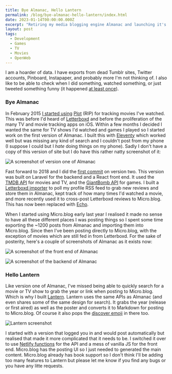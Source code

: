 ```yaml
---
title: Bye Almanac, Hello Lantern
permalink: /blog/bye-almanac-hello-lantern/index.html
date: 2023-01-14T00:00:00.000Z
excerpt: "Retiring my media blogging engine Almanac and launching it's spirtual successor Lantern"
layout: post
tags:
  - Development
  - Games
  - TV
  - Movies
  - OpenWeb
---
```


I am a hoarder of data. I have exports from dead Tumblr sites, Twitter accounts,  Pinboard, Instapaper, and probably more I'm not thinking of. I also like to be able to check when I did something, watched something, or just tweeted something funny (it happened [at least once](https://hellsite.rknight.me/656762307494682624/)).

### Bye Almanac

In February 2015 [I started using](https://hellsite.rknight.me/569782414899355648/) [Plot](http://plotapp.io/) (RIP) for tracking movies I've watched. This was before I'd heard of [Letterboxd](https://letterboxd.com/) and before the proliferation of the many TV and movie tracking apps on iOS. Within a few months I decided I wanted the same for TV shows I'd watched and games I played so I started work on the first version of Almanac. I built this with [Eleventy](https://www.11ty.dev/) which worked well but was missing any kind of search and I couldn't post from my phone (I suppose I could but I _hate_ doing things on my phone). Sadly I don't have a copy of this version of site but I do have this rather natty screenshot of it:

![A screenshot of version one of Almanac](https://cdn.rknight.me/site/almanac-screenshot.png)

Fast forward to 2018 and I did the [first commit](https://github.com/rknightuk/almanac/commit/2595bc622f75ef5ddc9a85cd745dd216b69fbddc) on version two. This version was built on Laravel for the backend and a React front end. It used the [TMDB API](https://www.themoviedb.org/) for movies and TV, and the [GiantBomb API](https://www.giantbomb.com/api/) for games. I built a [Letterboxd importer](https://github.com/rknightuk/almanac/blob/master/app/LetterboxdFetcher.php) to poll my profile RSS feed to grab new reviews and store them in Almanac, kept track of how many times I'd watched a movie, and more recently used it to cross-post Letterboxd reviews to Micro.blog. This has now been replaced with [Echo](https://echo.rknight.me).

When I started using Micro.blog early last year I realised it made no sense to have all these different places I was posting things so I spent some time exporting the ~1200 posts from Almanac and importing them into Micro.blog. Since then I've been posting directly to Micro.blog, with the exception of movies which are still fed in from Letterboxd. For the sake of posterity, here's a couple of screenshots of Almanac as it exists now:

![A screenshot of the front end of Almanac](https://cdn.rknight.me/site/almanac-screenshot-1.png)

![A screenshot of the backend of Almanac](https://cdn.rknight.me/site/almanac-screenshot-4.png)

### Hello Lantern

Like version one of Almanac, I've missed being able to quickly search for a movie or TV show to grab the year or link when posting to Micro.blog. Which is why I built [Lantern](https://lantern.rknight.me). Lantern uses the same APIs as Almanac (and even shares some of the same design for search). It grabs the year (release or first aired) as well as the poster and converts it to Markdown for posting to Micro.blog. Of course it also pops the [discover emoji](https://help.micro.blog/t/emoji-in-discover/34) in there too.

![Lantern screenshot](https://cdn.rknight.me/site/lantern-screenshot.png)

I started with a version that logged you in and would post automatically but realised that made it more complicated that it needs to be. I switched it over to use [Netlify functions](https://www.netlify.com/products/functions/) for the API and a mess of vanilla JS for the front end. Micro.blog has the posting UI so I just needed to generated the main content. Micro.blog already has book support so I don't think I'll be adding too many features to Lantern but please let me know if you find any bugs or you have any litte requests.
